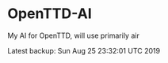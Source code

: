 # OpenTTD-AI
My AI for OpenTTD, will use primarily air

Latest backup: Sun Aug 25 23:32:01 UTC 2019
